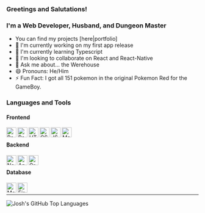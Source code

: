 ### Greetings and Salutations!

### I'm a Web Developer, Husband, and Dungeon Master
- You can find my projects [here|portfolio]
- 🔭 I'm currently working on my first app release
- 🌱 I'm currently learning Typescript
- 👯 I'm looking to collaborate on React and React-Native
- 💬 Ask me about... the Werehouse
- 😄 Pronouns: He/Him
- ⚡ Fun Fact: I got all 151 pokemon in the original Pokemon Red for the GameBoy.

### Languages and Tools
#### Frontend
<img align="left" alt="React" width="26px" src="https://img.icons8.com/office/30/000000/react.png" />
<img align="left" alt="React Native" width="26px" src="https://img.icons8.com/nolan/64/react-native.png" />
<img align="left" alt="HTML" width="26px" src="https://img.icons8.com/color/48/000000/html-5--v1.png" />
<img align="left" alt="CSS" width="26px" src="https://img.icons8.com/color/48/000000/css3.png" />
<img align="left" alt="JS" width="26px" src="https://img.icons8.com/color/48/000000/javascript--v1.png" />
<img align="left" alt="Material-Ui" width="26px" src="https://img.icons8.com/color/48/000000/material-ui.png" />
<br />

#### Backend
<img align="left" alt="Node.js" width="26px" src="https://img.icons8.com/color/48/000000/nodejs.png" />
<img align="left" alt="Apollo" width="26px" src="https://img.icons8.com/color/48/000000/apollo.png" />
<img align="left" alt="GraphQL" width="26px" src="https://img.icons8.com/color/48/000000/graphql.png" />
<br />

#### Database
<img align="left" alt="MongoDB" width="26px" src="https://img.icons8.com/color/48/000000/mongodb.png" />
<img align="left" alt="Firebase" width="26px" src="https://img.icons8.com/color/48/000000/firebase.png" />
<br />

---

<img align="left" alt="Josh's GitHub Top Languages" src="https://github-readme-stats.vercel.app/api/top-langs/?username=joshua-richardson-88" />

[portfolio]: https://portfolio.cursedtale.com
